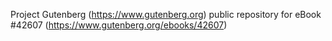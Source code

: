 Project Gutenberg (https://www.gutenberg.org) public repository for eBook #42607 (https://www.gutenberg.org/ebooks/42607)
